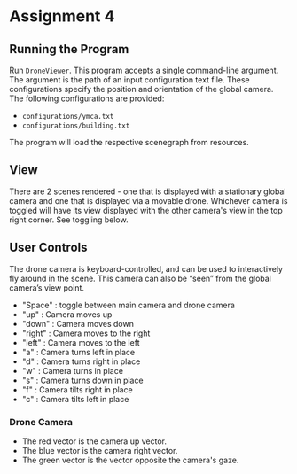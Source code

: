 # Assignment 4

## Running the Program

Run `DroneViewer`. This program accepts a single command-line argument. 
The argument is the path of an input configuration text file.
These configurations specify the position and orientation of the global camera.
The following configurations are provided: 
* `configurations/ymca.txt`
* `configurations/building.txt`

The program will load the respective scenegraph from resources. 

## View
There are 2 scenes rendered - one that is displayed with a stationary global camera and one that is displayed via a movable drone. Whichever camera is toggled will have its view displayed with the other camera's view in the top right corner. See toggling below.

## User Controls

The drone camera is keyboard-controlled, and can be used to interactively fly around in the scene. This camera can also be “seen” from the global camera’s view point.

* "Space" : toggle between main camera and drone camera
* "up" : Camera moves up
* "down" : Camera moves down
* "right" : Camera moves to the right
* "left" : Camera moves to the left
* "a" : Camera turns left in place
* "d" : Camera turns right in place
* "w" : Camera turns in place
* "s" : Camera turns down in place
* "f" : Camera tilts right in place
* "c" : Camera tilts left in place

### Drone Camera
* The red vector is the camera up vector.
* The blue vector is the camera right vector.
* The green vector is the vector opposite the camera's gaze.
